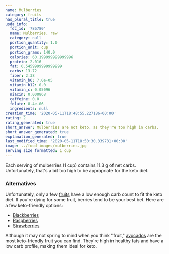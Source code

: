 ```yaml
---
name: Mulberries
category: fruits
has_plural_title: true
usda_info:
  fdc_id: '786780'
  name: Mulberries, raw
  category: null
  portion_quantity: 1.0
  portion_unit: cup
  portion_grams: 140.0
  calories: 60.199999999999996
  protein: 2.016
  fat: 0.5459999999999999
  carbs: 13.72
  fiber: 2.38
  vitamin_b6: 7.0e-05
  vitamin_b12: 0.0
  vitamin_c: 0.05096
  niacin: 0.000868
  caffeine: 0.0
  folate: 8.4e-06
  ingredients: null
creation_time: '2020-05-11T18:48:55.227186+00:00'
rating: 2
rating_generated: true
short_answer: Mulberries are not keto, as they're too high in carbs.
short_answer_generated: true
explanation_generated: true
last_modified_time: '2020-05-11T18:50:30.339731+00:00'
image: ../food-images/mulberries.jpg
serving_size_formatted: 1 cup
---
```

Each serving of mulberries (1 cup) contains 11.3 g of net carbs. Unfortunately, that's a bit too high to be appropriate for the keto diet.

### Alternatives

Unfortunately, only a few [fruits](/category/fruits) have a low enough carb count to fit the keto diet. If you're dying for some fruit, berries tend to be your best bet. Here are a few keto-friendly options:

- [Blackberries](/blackberries)
- [Raspberries](/raspberries)
- [Strawberries](/strawberries)

Although it may not spring to mind when you think "fruit," [avocados](/avocados) are the most keto-friendly fruit you can find. They're high in healthy fats and have a low carb profile, making them ideal for keto.
